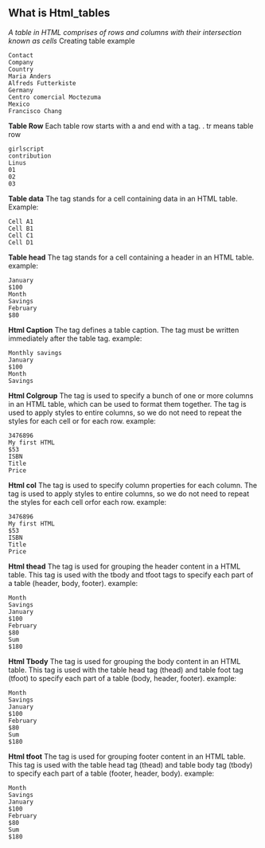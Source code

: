 ## **What is Html_tables**
*A table in HTML comprises of rows and columns with their intersection known as cells*
Creating table example
```
Contact
Company
Country
Maria Anders
Alfreds Futterkiste
Germany
Centro comercial Moctezuma
Mexico
Francisco Chang
```
**Table Row**
Each table row starts with a and end with a tag. . tr means table row
```
girlscript
contribution
Linus
01
02
03
```
**Table data**
The tag stands for a cell containing data in an HTML table.
Example:
```
Cell A1
Cell B1
Cell C1
Cell D1
```
**Table head**
The tag stands for a cell containing a header in an HTML table.
example:
```
January
$100
Month
Savings
February
$80
```
**Html Caption**
The tag defines a table caption.
The tag must be written immediately after the table tag.
example:
```
Monthly savings
January
$100
Month
Savings
```
**Html Colgroup**
The tag is used to specify a bunch of one or more columns in an HTML table, which can be used to format them together.
The tag is used to apply styles to entire columns, so we do not need to repeat the styles for each cell or for each row.
example:
```
3476896
My first HTML
$53
ISBN
Title
Price
```
**Html col**
The tag is used to specify column properties for each column.
The tag is used to apply styles to entire columns, so we do not need to repeat the styles for each cell orfor each row.
example:
```
3476896
My first HTML
$53
ISBN
Title
Price
```
**Html thead**
The tag is used for grouping the header content in a HTML table.
This tag is used with the tbody and tfoot tags to specify each part of a table (header, body, footer).
example:
```
Month
Savings
January
$100
February
$80
Sum
$180
```
**Html Tbody**
The tag is used for grouping the body content in an HTML table.
This tag is used with the table head tag (thead) and table foot tag (tfoot) to specify each part of a table (body, header, footer).
example:
```
Month
Savings
January
$100
February
$80
Sum
$180
```
**Html tfoot**
The tag is used for grouping footer content in an HTML table.
This tag is used with the table head tag (thead) and table body tag (tbody) to specify each part of a table (footer, header, body).
example:
```
Month
Savings
January
$100
February
$80
Sum
$180
```
